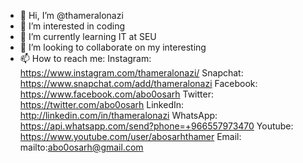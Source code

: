 - 👋 Hi, I’m @thameralonazi
- 👀 I’m interested in coding
- 🌱 I’m currently learning IT at SEU
- 💞️ I’m looking to collaborate on my interesting
- 📫 How to reach me:
                    Instagram: https://www.instagram.com/thameralonazi/
                    Snapchat:  https://www.snapchat.com/add/thameralonazi
                    Facebook:  https://www.facebook.com/abo0osarh
                    Twitter:   https://twitter.com/abo0osarh
                    LinkedIn:  http://linkedin.com/in/thameralonazi
                    WhatsApp:  https://api.whatsapp.com/send?phone=+966557973470
                    Youtube:   https://www.youtube.com/user/abosarhthamer
                    Email:     mailto:abo0osarh@gmail.com
<!---
thameralonazi/thameralonazi is a ✨ special ✨ repository because its `README.md` (this file) appears on your GitHub profile.
You can click the Preview link to take a look at your changes.
--->
